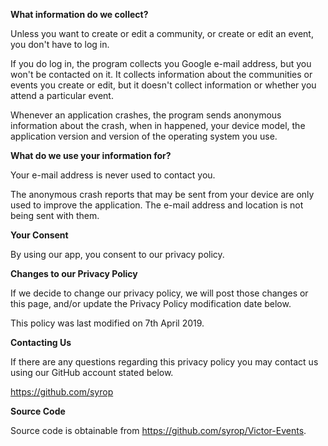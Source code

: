 
**What information do we collect?**

Unless you want to create or edit a community, or create or edit an event, you don't have to log in.

If you do log in, the program collects you Google e-mail address, but you won't be contacted on it. It collects information about the communities or events you create or edit, but it doesn't collect information or whether you attend a particular event.

Whenever an application crashes, the program sends anonymous information about the crash, when in happened, your device model, the application version and version of the operating system you use.

**What do we use your information for?**

Your e-mail address is never used to contact you.

The anonymous crash reports that may be sent from your device are only used to improve the application. The e-mail address and location is not being sent with them.

**Your Consent**

By using our app, you consent to our privacy policy.

**Changes to our Privacy Policy**

If we decide to change our privacy policy, we will post those changes or this page, and/or update the Privacy Policy modification date below.

This policy was last modified on 7th April 2019.

**Contacting Us**

If there are any questions regarding this privacy policy you may contact us using our GitHub account stated below.

https://github.com/syrop

**Source Code**

Source code is obtainable from https://github.com/syrop/Victor-Events.
